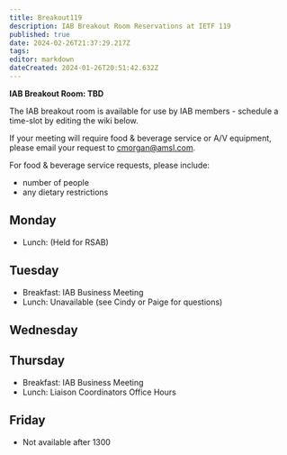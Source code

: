 ```yaml
---
title: Breakout119
description: IAB Breakout Room Reservations at IETF 119
published: true
date: 2024-02-26T21:37:29.217Z
tags: 
editor: markdown
dateCreated: 2024-01-26T20:51:42.632Z
---
```


**IAB Breakout Room: TBD**

The IAB breakout room is available for use by IAB members -  schedule a time-slot by editing the wiki below.  

If your meeting will require food & beverage service or A/V equipment, please email your request to cmorgan@amsl.com. 

For food & beverage service requests, please include:

* number of people
* any dietary restrictions


## Monday 

* Lunch: (Held for RSAB)

## Tuesday 

* Breakfast: IAB Business Meeting
* Lunch: Unavailable (see Cindy or Paige for questions)


## Wednesday 



## Thursday 

* Breakfast: IAB Business Meeting
* Lunch: Liaison Coordinators Office Hours

## Friday 

* Not available after 1300
